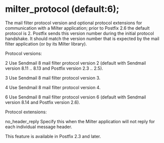 # milter_protocol (default:6); 

 The mail filter protocol version and optional protocol extensions
for communication with a Milter application; prior to Postfix 2.6
the default protocol is 2. Postfix
sends this version number during the initial protocol handshake.
It should match the version number that is expected by the mail
filter application (or by its Milter library).  

Protocol versions: 



2 Use Sendmail 8 mail filter protocol version 2 (default
with Sendmail version 8.11 .. 8.13 and Postfix version 2.3 ..
2.5).

3 Use Sendmail 8 mail filter protocol version 3.

4 Use Sendmail 8 mail filter protocol version 4.

6 Use Sendmail 8 mail filter protocol version 6 (default
with Sendmail version 8.14 and Postfix version 2.6).



Protocol extensions: 



no_header_reply  Specify this when the Milter application
will not reply for each individual message header.



 This feature is available in Postfix 2.3 and later. 


